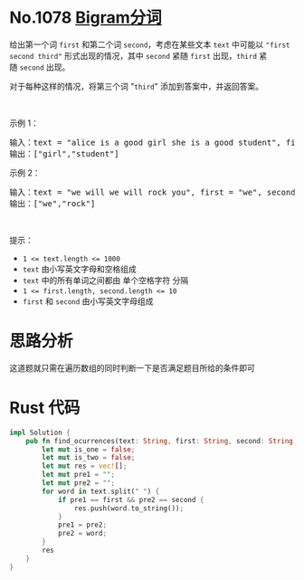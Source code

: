 # No.1078 [Bigram分词](https://leetcode-cn.com/problems/occurrences-after-bigram/)
<div class="css-1a7yjpy-ZoomWrapper e13l6k8o9"><div class="content__1Y2H"><div class="notranslate"><p>给出第一个词&nbsp;<code>first</code> 和第二个词&nbsp;<code>second</code>，考虑在某些文本&nbsp;<code>text</code>&nbsp;中可能以 <code>"first second third"</code> 形式出现的情况，其中&nbsp;<code>second</code>&nbsp;紧随&nbsp;<code>first</code>&nbsp;出现，<code>third</code>&nbsp;紧随&nbsp;<code>second</code>&nbsp;出现。</p>

<p>对于每种这样的情况，将第三个词 "<code>third</code>" 添加到答案中，并返回答案。</p>

<p>&nbsp;</p>

<p>示例 1：</p>

<pre>输入：text = "alice is a good girl she is a good student", first = "a", second = "good"
输出：["girl","student"]
</pre>

<p>示例 2：</p>

<pre>输入：text = "we will we will rock you", first = "we", second = "will"
输出：["we","rock"]
</pre>

<p>&nbsp;</p>

<p>提示：</p>

<ul>
	<li><code>1 &lt;= text.length &lt;= 1000</code></li>
	<li><code>text</code>&nbsp;由小写英文字母和空格组成</li>
	<li><code>text</code> 中的所有单词之间都由 单个空格字符 分隔</li>
	<li><code>1 &lt;= first.length, second.length &lt;= 10</code></li>
	<li><code>first</code> 和&nbsp;<code>second</code>&nbsp;由小写英文字母组成</li>
</ul>
</div></div></div>

# 思路分析
这道题就只需在遍历数组的同时判断一下是否满足题目所给的条件即可

# Rust 代码
```rust
impl Solution {
    pub fn find_ocurrences(text: String, first: String, second: String) -> Vec<String> {
        let mut is_one = false;
        let mut is_two = false;
        let mut res = vec![];
        let mut pre1 = "";
        let mut pre2 = "";
        for word in text.split(" ") {
            if pre1 == first && pre2 == second {
                res.push(word.to_string());
            }
            pre1 = pre2;
            pre2 = word;
        }
        res
    }
}
```
